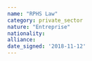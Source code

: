 ```yaml
---
name: "RPHS Law"
category: private_sector
nature: "Entreprise"
nationality: 
alliance: 
date_signed: '2018-11-12'
---
```

    